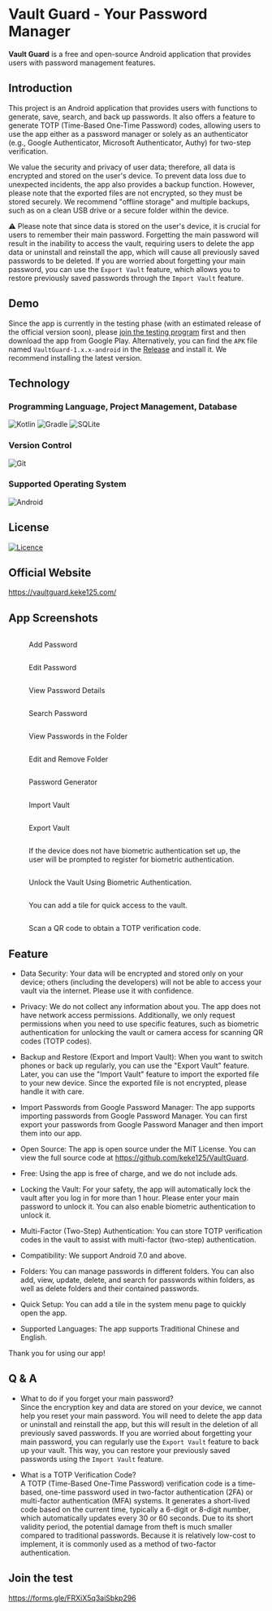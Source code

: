 # Vault Guard - Your Password Manager

**Vault Guard** is a free and open-source Android application that provides users with password management features.

## Introduction

This project is an Android application that provides users with functions to generate, save, search, and back up passwords. It also offers a feature to generate TOTP (Time-Based One-Time Password) codes, allowing users to use the app either as a password manager or solely as an authenticator (e.g., Google Authenticator, Microsoft Authenticator, Authy) for two-step verification.

We value the security and privacy of user data; therefore, all data is encrypted and stored on the user's device. To prevent data loss due to unexpected incidents, the app also provides a backup function. However, please note that the exported files are not encrypted, so they must be stored securely. We recommend "offline storage" and multiple backups, such as on a clean USB drive or a secure folder within the device.

⚠️ Please note that since data is stored on the user's device, it is crucial for users to remember their main password. Forgetting the main password will result in the inability to access the vault, requiring users to delete the app data or uninstall and reinstall the app, which will cause all previously saved passwords to be deleted. If you are worried about forgetting your main password, you can use the `Export Vault` feature, which allows you to restore previously saved passwords through the `Import Vault` feature.

## Demo
Since the app is currently in the testing phase (with an estimated release of the official version soon), please [join the testing program](https://forms.gle/FRXiX5q3aiSbkp296) first and then download the app from Google Play. Alternatively, you can find the `APK` file named `VaultGuard-1.x.x-android` in the [Release](https://github.com/keke125/VaultGuard/releases) and install it. We recommend installing the latest version.

## Technology

### Programming Language, Project Management, Database
![Kotlin](https://img.shields.io/badge/Kotlin-7F52FF?&style=for-the-badge&logo=kotlin&logoColor=white) ![Gradle](https://img.shields.io/badge/Gradle-02303A?style=for-the-badge&logo=Gradle&logoColor=white) ![SQLite](https://img.shields.io/badge/SQLite-07405E?style=for-the-badge&logo=sqlite&logoColor=white)

### Version Control
![Git](https://img.shields.io/badge/git-%23F05033.svg?style=for-the-badge&logo=git&logoColor=white)

### Supported Operating System
![Android](https://img.shields.io/badge/Android-3DDC84?style=for-the-badge&logo=android&logoColor=white)

## License
[![Licence](https://img.shields.io/github/license/keke125/pixel-art-filter-web?style=for-the-badge)](LICENSE)

## Official Website
https://vaultguard.keke125.com/

## App Screenshots

<figure><img src="img/Screenshot_20240902_214112.png" alt=""><figcaption><p>Add Password</p></figcaption></figure>

<figure><img src="img/Screenshot_20240903_160508.png" alt=""><figcaption><p>Edit Password</p></figcaption></figure>

<figure><img src="img/Screenshot_20240903_160557.png" alt=""><figcaption><p>View Password Details</p></figcaption></figure>

<figure><img src="img/Screenshot_20240903_160740.png" alt=""><figcaption><p>Search Password</p></figcaption></figure>

<figure><img src="img/Screenshot_20240903_161750.png" alt=""><figcaption><p>View Passwords in the Folder</p></figcaption></figure>

<figure><img src="img/Screenshot_20240903_161927.png" alt=""><figcaption><p>Edit and Remove Folder</p></figcaption></figure>

<figure><img src="img/Screenshot_20240903_162115.png" alt=""><figcaption><p>Password Generator</p></figcaption></figure>

<figure><img src="img/Screenshot_20240903_162243.png" alt=""><figcaption><p>Import Vault</p></figcaption></figure>

<figure><img src="img/Screenshot_20240903_162345.png" alt=""><figcaption><p>Export Vault</p></figcaption></figure>

<figure><img src="img/Screenshot_20240903_162506.png" alt=""><figcaption><p>If the device does not have biometric authentication set up, the user will be prompted to register for biometric authentication.</p></figcaption></figure>

<figure><img src="img/Screenshot_20240903_162732.png" alt=""><figcaption><p>Unlock the Vault Using Biometric Authentication.</p></figcaption></figure>

<figure><img src="img/Screenshot_20240903_163132.png" alt=""><figcaption><p>You can add a tile for quick access to the vault.</p></figcaption></figure>

<figure><img src="img/Screenshot_20240903_163313.png" alt=""><figcaption><p>Scan a QR code to obtain a TOTP verification code.</p></figcaption></figure>

## Feature
- Data Security: Your data will be encrypted and stored only on your device; others (including the developers) will not be able to access your vault via the internet. Please use it with confidence.

- Privacy: We do not collect any information about you. The app does not have network access permissions. Additionally, we only request permissions when you need to use specific features, such as biometric authentication for unlocking the vault or camera access for scanning QR codes (TOTP codes).

- Backup and Restore (Export and Import Vault): When you want to switch phones or back up regularly, you can use the "Export Vault" feature. Later, you can use the "Import Vault" feature to import the exported file to your new device. Since the exported file is not encrypted, please handle it with care.

- Import Passwords from Google Password Manager: The app supports importing passwords from Google Password Manager. You can first export your passwords from Google Password Manager and then import them into our app.

- Open Source: The app is open source under the MIT License. You can view the full source code at https://github.com/keke125/VaultGuard.

- Free: Using the app is free of charge, and we do not include ads.

- Locking the Vault: For your safety, the app will automatically lock the vault after you log in for more than 1 hour. Please enter your main password to unlock it. You can also enable biometric authentication to unlock it.

- Multi-Factor (Two-Step) Authentication: You can store TOTP verification codes in the vault to assist with multi-factor (two-step) authentication.

- Compatibility: We support Android 7.0 and above.

- Folders: You can manage passwords in different folders. You can also add, view, update, delete, and search for passwords within folders, as well as delete folders and their contained passwords.

- Quick Setup: You can add a tile in the system menu page to quickly open the app.

- Supported Languages: The app supports Traditional Chinese and English.

Thank you for using our app!

## Q & A

- What to do if you forget your main password?  
  Since the encryption key and data are stored on your device, we cannot help you reset your main password. You will need to delete the app data or uninstall and reinstall the app, but this will result in the deletion of all previously saved passwords. If you are worried about forgetting your main password, you can regularly use the `Export Vault` feature to back up your vault. This way, you can restore your previously saved passwords using the `Import Vault` feature.

- What is a TOTP Verification Code?  
A TOTP (Time-Based One-Time Password) verification code is a time-based, one-time password used in two-factor authentication (2FA) or multi-factor authentication (MFA) systems. It generates a short-lived code based on the current time, typically a 6-digit or 8-digit number, which automatically updates every 30 or 60 seconds. Due to its short validity period, the potential damage from theft is much smaller compared to traditional passwords. Because it is relatively low-cost to implement, it is commonly used as a method of two-factor authentication.

## Join the test
https://forms.gle/FRXiX5q3aiSbkp296
